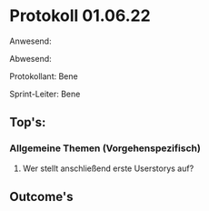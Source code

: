 # Protokoll 01.06.22

Anwesend: 

Abwesend: 

Protokollant: Bene

Sprint-Leiter: Bene

## Top's:

### Allgemeine Themen (Vorgehenspezifisch)
1. Wer stellt anschließend erste Userstorys auf?


## Outcome's
